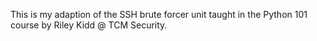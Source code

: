 This is my adaption of the SSH brute forcer unit taught in the Python 101 course by Riley Kidd @ TCM Security.
